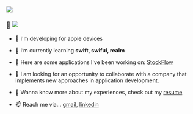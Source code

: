 <a><h2> <img src="https://readme-typing-svg.herokuapp.com?duration=4000&lines=Hi+there+👋;I'm+Nikolai+Pliushchenkov+🤝;I'm+an+iOS+Developer+👨‍💻">
  </a></h2></a>

### 👋 ![](https://komarev.com/ghpvc/?username=PliushchenkovNikolai&color=268f77&label=Hey!!!+Visitor)


- 👀 I'm developing for apple devices
  
- 🌱 I’m currently learning **swift, swifui, realm**

- 📱 Here are some applications I've been working on: [StockFlow](https://apps.apple.com/ua/app/stockflow-stocktaking/id6469111459)
  
- 💞️ I am looking for an opportunity to collaborate with a company that implements new approaches in application development.
  
- 📄 Wanna know more about my experiences, check out my [resume](https://profile.indeed.com/p/nikolayp-ts9qs1y)
  
- 📫 Reach me via... [gmail](pliushchenkov@gmail.com), [linkedin](www.linkedin.com/in/nikolai-pliushchenkov-0b0a5b236)
